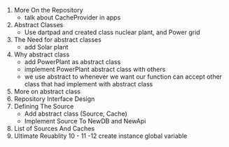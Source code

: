 1. More On the Repository
    - talk about CacheProvider in apps
2. Abstract Classes
    - Use dartpad and created class nuclear plant, and Power grid
3. The Need for abstract classes
    - add Solar plant
4. Why abstract class
    - add PowerPlant as abstract class
    - implement PowerPlant abstract class with others
    - we use abstract to whenever we want our function can accept other class that had implement with abstract class
5. More on abstract class
6. Repository Interface Design
7. Defining The Source 
    - Add abstract class (Source, Cache)
    - Implement Source To NewDB and NewApi
8. List of Sources And Caches
9. Ultimate Reuablity
10 - 11 -12 create instance global variable
